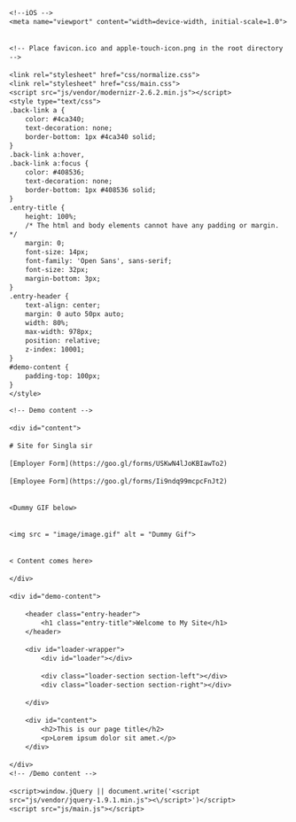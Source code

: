 <!--[if lt IE 7]>      <html class="no-js lt-ie9 lt-ie8 lt-ie7"> <![endif]-->
<!--[if IE 7]>         <html class="no-js lt-ie9 lt-ie8"> <![endif]-->
<!--[if IE 8]>         <html class="no-js lt-ie9"> <![endif]-->
<!--[if gt IE 8]><!--> <html class="no-js"> <!--<![endif]-->
<head>
	<meta charset="utf-8">
	<meta http-equiv="X-UA-Compatible" content="IE=edge,chrome=1">
	<title>Site for Singla Sir</title>
	
	<!--iOS -->
	<meta name="viewport" content="width=device-width, initial-scale=1.0">


	<!-- Place favicon.ico and apple-touch-icon.png in the root directory -->

	<link rel="stylesheet" href="css/normalize.css">
	<link rel="stylesheet" href="css/main.css">
	<script src="js/vendor/modernizr-2.6.2.min.js"></script>
	<style type="text/css">
	.back-link a {
		color: #4ca340;
		text-decoration: none; 
		border-bottom: 1px #4ca340 solid;
	}
	.back-link a:hover,
	.back-link a:focus {
		color: #408536; 
		text-decoration: none;
		border-bottom: 1px #408536 solid;
	}
	.entry-title {
		height: 100%;
		/* The html and body elements cannot have any padding or margin. */
		margin: 0;
		font-size: 14px;
		font-family: 'Open Sans', sans-serif;
		font-size: 32px;
		margin-bottom: 3px;
	}
	.entry-header {
		text-align: center;
		margin: 0 auto 50px auto;
		width: 80%;
        max-width: 978px;
		position: relative;
		z-index: 10001;
	}
	#demo-content {
		padding-top: 100px;
	}
	</style>
</head>
<body class="demo">

<!--[if lt IE 7]>
<p class="chromeframe">You are using an <strong>outdated</strong> browser. Please <a href="http://browsehappy.com/">upgrade your browser</a> or <a href="http://www.google.com/chromeframe/?redirect=true">activate Google Chrome Frame</a> to improve your experience.</p>
<![endif]-->

	<!-- Demo content -->
	
	<div id="content">
	
	# Site for Singla sir
	
	[Employer Form](https://goo.gl/forms/USKwN4lJoKBIawTo2)

	[Employee Form](https://goo.gl/forms/Ii9ndq99mcpcFnJt2)


	<Dummy GIF below>


	<img src = "image/image.gif" alt = "Dummy Gif">


	< Content comes here>

	</div>
	
	<div id="demo-content">

		<header class="entry-header">
			<h1 class="entry-title">Welcome to My Site</h1>
		</header>

		<div id="loader-wrapper">
			<div id="loader"></div>
 
			<div class="loader-section section-left"></div>
			<div class="loader-section section-right"></div>
 
		</div>
		
		<div id="content">
			<h2>This is our page title</h2>
			<p>Lorem ipsum dolor sit amet.</p>
		</div>

	</div>
	<!-- /Demo content -->

	<script>window.jQuery || document.write('<script src="js/vendor/jquery-1.9.1.min.js"><\/script>')</script>
	<script src="js/main.js"></script>

</body>
